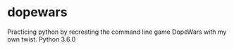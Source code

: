 # dopewars
Practicing python by recreating the command line game DopeWars with my own twist.
Python 3.6.0
